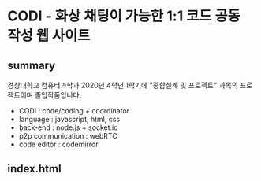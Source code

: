 # CODI - 화상 채팅이 가능한 1:1 코드 공동 작성 웹 사이트
## summary
경상대학교 컴퓨터과학과 2020년 4학년 1학기에 "종합설계 및 프로젝트" 과목의 프로젝트이며 졸업작품입니다.
- CODI : code/coding + coordinator
- language : javascript, html, css
- back-end : node.js + socket.io
- p2p communication : webRTC
- code editor : codemirror

## index.html
